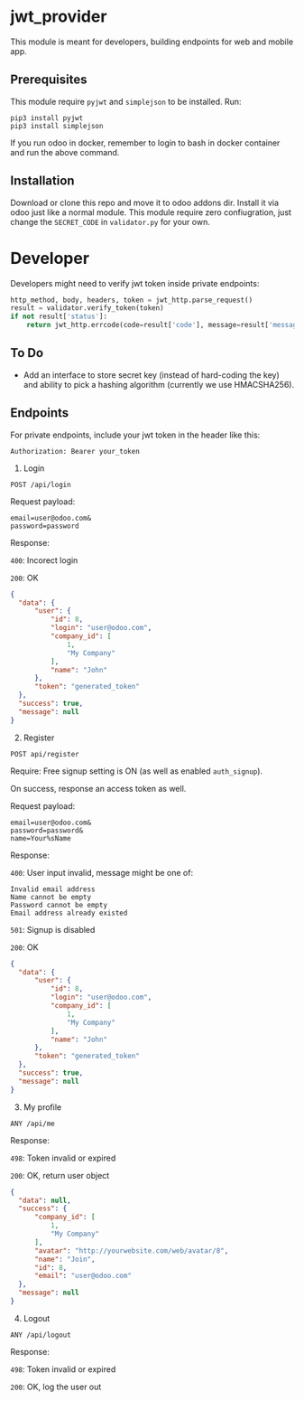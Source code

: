 # jwt_provider

This module is meant for developers, building endpoints for web and mobile app.

## Prerequisites

This module require `pyjwt` and `simplejson` to be installed. Run:

```
pip3 install pyjwt
pip3 install simplejson
```

If you run odoo in docker, remember to login to bash in docker container and run the above command.

## Installation

Download or clone this repo and move it to odoo addons dir. Install it via odoo just like a normal module. This module require zero confiugration, just change the `SECRET_CODE` in `validator.py` for your own.

# Developer

Developers might need to verify jwt token inside private endpoints:

```python
http_method, body, headers, token = jwt_http.parse_request()
result = validator.verify_token(token)
if not result['status']:
    return jwt_http.errcode(code=result['code'], message=result['message'])
```

## To Do

- Add an interface to store secret key (instead of hard-coding the key) and ability to pick a hashing algorithm (currently we use HMACSHA256).

## Endpoints

For private endpoints, include your jwt token in the header like this:

```
Authorization: Bearer your_token
```
1. Login
  ```
  POST /api/login
  ```
  Request payload:
  ```
  email=user@odoo.com&
  password=password
  ```
  Response:

  `400`: Incorect login

  `200`: OK
  ```json
  {
    "data": {
        "user": {
            "id": 8,
            "login": "user@odoo.com",
            "company_id": [
                1,
                "My Company"
            ],
            "name": "John"
        },
        "token": "generated_token"
    },
    "success": true,
    "message": null
  }
  ```
 
2. Register
  ```
  POST api/register
  ```
  Require: Free signup setting is ON (as well as enabled `auth_signup`).

  On success, response an access token as well.

  Request payload:
  ```
  email=user@odoo.com&
  password=password&
  name=Your%sName
  ```
  Response:

  `400`: User input invalid, message might be one of:

    Invalid email address
    Name cannot be empty
    Password cannot be empty
    Email address already existed

  `501`: Signup is disabled

  `200`: OK
  ```json
  {
    "data": {
        "user": {
            "id": 8,
            "login": "user@odoo.com",
            "company_id": [
                1,
                "My Company"
            ],
            "name": "John"
        },
        "token": "generated_token"
    },
    "success": true,
    "message": null
  }
  ```

3. My profile
  ```
  ANY /api/me
  ```
  Response:

  `498`: Token invalid or expired

  `200`: OK, return user object
  ```json
  {
    "data": null,
    "success": {
        "company_id": [
            1,
            "My Company"
        ],
        "avatar": "http://yourwebsite.com/web/avatar/8",
        "name": "Join",
        "id": 8,
        "email": "user@odoo.com"
    },
    "message": null
  }
  ```

4. Logout
  ```
  ANY /api/logout
  ```
  Response:

  `498`: Token invalid or expired

  `200`: OK, log the user out